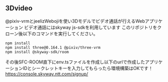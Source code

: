 ## 3Dvideo
@pixiv-vrmとjeelizWebojiを使い3Dモデルでビデオ通話が行えるWebアプリケーション
ビデオ通話にはskyway js-sdkを利用しています
このリポジトリをクローン後以下のコマンドを実行してください。
```shell
npm install  
npm install three@0.164.1 @pixiv/three-vrm
npm install @skyway-sdk/room
```

その後SFC-ROOM直下にenv.tsファイルを作成し以下のurlで作成したアプリケーションIDとシークレットキーを入力してもらったら環境構築はOKです！
https://console.skyway.ntt.com/signup/
